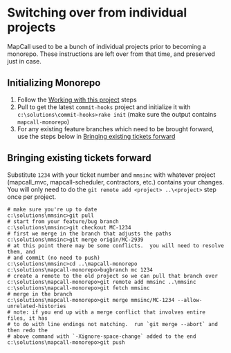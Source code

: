 # Switching over from individual projects

MapCall used to be a bunch of individual projects prior to becoming a monorepo.
These instructions are left over from that time, and preserved just in case.

## Initializing Monorepo
1. Follow the
   [Working with this project](../README.md#working-with-this-project) steps
2. Pull to get the latest `commit-hooks` project and initialize it with
   `c:\solutions\commit-hooks>rake init` (make sure the output contains
    `mapcall-monorepo`)
3. For any existing feature branches which need to be brought forward, use the
   steps below in [Bringing existing tickets forward](#bringing-existing-tickets-forward)

## Bringing existing tickets forward
Substitute `1234` with your ticket number and `mmsinc` with whatever project
(mapcall_mvc, mapcall-scheduler, contractors, etc.) contains your changes.  You
will only need to do the `git remote add <project> ..\<project>` step once per
project.

```
# make sure you're up to date
c:\solutions\mmsinc>git pull
# start from your feature/bug branch
c:\solutions\mmsinc>git checkout MC-1234
# first we merge in the branch that adjusts the paths
c:\solutions\mmsinc>git merge origin/MC-2939
# at this point there may be some conflicts.  you will need to resolve them, and
# and commit (no need to push)
c:\solutions\mmsinc>cd ..\mapcall-monorepo
c:\solutions\mapcall-monorepo>bugbranch mc 1234
# create a remote to the old project so we can pull that branch over
c:\solutions\mapcall-monorepo>git remote add mmsinc ..\mmsinc
c:\solutions\mapcall-monorepo>git fetch mmsinc
# merge in the branch
c:\solutions\mapcall-monorepo>git merge mmsinc/MC-1234 --allow-unrelated-histories
# note: if you end up with a merge conflict that involves entire files, it has
# to do with line endings not matching.  run `git merge --abort` and then redo the
# above command with `-Xignore-space-change` added to the end
c:\solutions\mapcall-monorepo>git push
```
